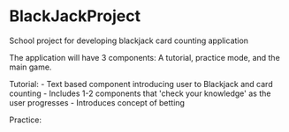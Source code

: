 # BlackJackProject
School project for developing blackjack card counting application

The application will have 3 components: A tutorial, practice mode, and the main game.

Tutorial:
	- Text based component introducing user to Blackjack and card counting
	- Includes 1-2 components that 'check your knowledge' as the user progresses
	- Introduces concept of betting
	
Practice: 